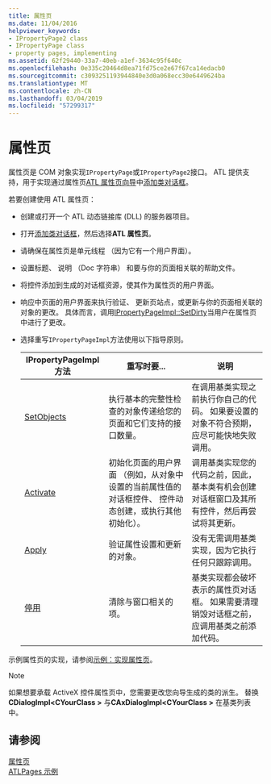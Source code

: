 ```yaml
---
title: 属性页
ms.date: 11/04/2016
helpviewer_keywords:
- IPropertyPage2 class
- IPropertyPage class
- property pages, implementing
ms.assetid: 62f29440-33a7-40eb-a1ef-3634c95f640c
ms.openlocfilehash: 0e335c20464d8ea71fd75ce2e67f67ca14edacb0
ms.sourcegitcommit: c3093251193944840e3d0a068ecc30e6449624ba
ms.translationtype: MT
ms.contentlocale: zh-CN
ms.lasthandoff: 03/04/2019
ms.locfileid: "57299317"
---
```

# <a name="implementing-property-pages"></a>属性页

属性页是 COM 对象实现`IPropertyPage`或`IPropertyPage2`接口。 ATL 提供支持，用于实现通过属性页[ATL 属性页向导](../atl/reference/atl-property-page-wizard.md)中[添加类对话框](../ide/add-class-dialog-box.md)。

若要创建使用 ATL 属性页：

- 创建或打开一个 ATL 动态链接库 (DLL) 的服务器项目。

- 打开[添加类对话框](../ide/add-class-dialog-box.md)，然后选择**ATL 属性页**。

- 请确保在属性页是单元线程 （因为它有一个用户界面）。

- 设置标题、 说明 （Doc 字符串） 和要与你的页面相关联的帮助文件。

- 将控件添加到生成的对话框资源，使其作为属性页的用户界面。

- 响应中页面的用户界面来执行验证、 更新页站点，或更新与你的页面相关联的对象的更改。 具体而言，调用[IPropertyPageImpl::SetDirty](../atl/reference/ipropertypageimpl-class.md#setdirty)当用户在属性页中进行了更改。

- 选择重写`IPropertyPageImpl`方法使用以下指导原则。

   |IPropertyPageImpl 方法|重写时要...|说明|
   |------------------------------|----------------------------------|-----------|
   |[SetObjects](../atl/reference/ipropertypageimpl-class.md#setobjects)|执行基本的完整性检查的对象传递给您的页面和它们支持的接口数量。|在调用基类实现之前执行你自己的代码。 如果要设置的对象不符合预期，应尽可能快地失败调用。|
   |[Activate](../atl/reference/ipropertypageimpl-class.md#activate)|初始化页面的用户界面 （例如，从对象中设置的当前属性值的对话框控件、 控件动态创建，或执行其他初始化）。|调用基类实现您的代码之前，因此，基本类有机会创建对话框窗口及其所有控件，然后再尝试将其更新。|
   |[Apply](../atl/reference/ipropertypageimpl-class.md#apply)|验证属性设置和更新的对象。|没有无需调用基类实现，因为它执行任何只跟踪调用。|
   |[停用](../atl/reference/ipropertypageimpl-class.md#deactivate)|清除与窗口相关的项。|基类实现都会破坏表示的属性页对话框。 如果需要清理销毁对话框之前，应调用基类之前添加代码。|

示例属性页的实现，请参阅[示例：实现属性页](../atl/example-implementing-a-property-page.md)。

> [!NOTE]
> 如果想要承载 ActiveX 控件属性页中，您需要更改您向导生成的类的派生。 替换**CDialogImpl\<CYourClass >** 与**CAxDialogImpl\<CYourClass >** 在基类列表中。

## <a name="see-also"></a>请参阅

[属性页](../atl/atl-com-property-pages.md)<br/>
[ATLPages 示例](../visual-cpp-samples.md)
